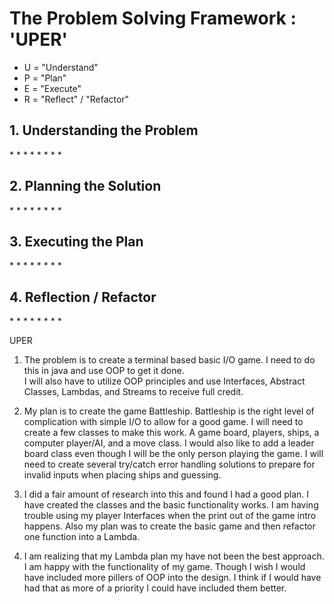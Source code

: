 <h1>The Problem Solving Framework : 'UPER'</h1>

* U = "Understand"
* P = "Plan"
* E = "Execute"
* R = "Reflect" / "Refactor"

<h2>1. Understanding the Problem</h2>
*
*
*
*
*
*
*
*
<h2>
    2. Planning the Solution
</h2>
*
*
*
*
*
*
*
*
<h2>
    3. Executing the Plan
</h2>
*
*
*
*
*
*
*
*
<h2>
    4. Reflection / Refactor
</h2>
*
*
*
*
*
*
*
*

UPER

1. 
    The problem is to create a terminal based basic I/O game.  I need to do this in java and use OOP to get it done.  
    I will also have to utilize OOP principles and use Interfaces, Abstract Classes, Lambdas, and Streams to receive full credit.

2.
    My plan is to create the game Battleship.  Battleship is the right level of complication with simple I/O to allow for a good game.
    I will need to create a few classes to make this work.  A game board, players, ships, a computer player/AI, and a move class.
    I would also like to add a leader board class even though I will be the only person playing the game.
    I will need to create several try/catch error handling solutions to prepare for invalid inputs when placing ships and guessing.

3.
    I did a fair amount of research into this and found I had a good plan.  I have created the classes and the basic functionality works.
    I am having trouble using my player Interfaces when the print out of the game intro happens.
    Also my plan was to create the basic game and then refactor one function into a Lambda.

4.
    I am realizing that my Lambda plan my have not been the best approach.  I am happy with the functionality of my game.
    Though I wish I would have included more pillers of OOP into the design.  I think if I would have had that as more of a priority I could have included them better.
